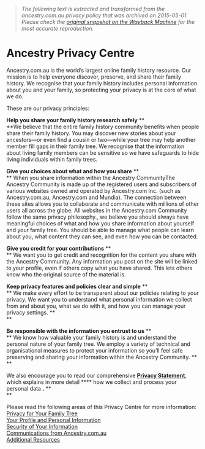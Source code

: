 > *The following text is extracted and transformed from the ancestry.com.au privacy policy that was archived on 2015-05-01. Please check the [original snapshot on the Wayback Machine](https://web.archive.org/web/20150501045706id_/http%3A//www.ancestry.com.au/cs/legal/privacyphilosophy) for the most accurate reproduction.*

# Ancestry Privacy Centre

Ancestry.com.au is the world’s largest online family history resource. Our mission is to help everyone discover, preserve, and share their family history. We recognise that your family history includes personal information about you and your family, so protecting your privacy is at the core of what we do. 

These are our privacy principles: 

**Help you share your family history research safely** **  
**We believe that the entire family history community benefits when people share their family history. You may discover new stories about your ancestors—or even find a cousin or two—while your tree may help another member fill gaps in their family tree. We recognise that the information about living family members can be sensitive so we have safeguards to hide living individuals within family trees.  


**Give you choices about what and how you share** **  
** When you share information within the Ancestry CommunityThe Ancestry Community is made up of the registered users and subscribers of various websites owned and operated by Ancestry.com Inc. (such as Ancestry.com.au, Ancestry.com and Mundia). The connection between these sites allows you to collaborate and communicate with millions of other users all across the globe. All websites in the Ancestry.com Community follow the same privacy philosophy., we believe you should always have meaningful choices of what and how you share information about yourself and your family tree. You should be able to manage what people can learn about you, what content they can see, and even how you can be contacted.   


**Give you credit for your contributions** **  
** We want you to get credit and recognition for the content you share with the Ancestry Community. Any information you post on the site will be linked to your profile, even if others copy what you have shared. This lets others know who the original source of the material is.    


**Keep privacy features and policies clear and simple** **  
** We make every effort to be transparent about our policies relating to your privacy. We want you to understand what personal information we collect from and about you, what we do with it, and how you can manage your privacy settings. **  
**

**Be responsible with the information you entrust to us** **  
** We know how valuable your family history is and understand the personal nature of your family tree. We employ a variety of technical and organisational measures to protect your information so you’ll feel safe preserving and sharing your information within the Ancestry Community. **  
**

We also encourage you to read our comprehensive [**Privacy Statement**](https://web.archive.org/cs/legal/privacystatement), which explains in more detail **** how we collect and process your personal data **.** **  
**

Please read the following areas of this Privacy Centre for more information:  
[Privacy for Your Family Tree](https://web.archive.org/cs/legal/PrivacyForYourFamilyTree)  
[Your Profile and Personal Information](https://web.archive.org/cs/legal/YourProfileAndPersonalInformation)  
[Security of Your Information](https://web.archive.org/cs/legal/SecurityOfYourInformation)  
[Communications from Ancestry.com.au](https://web.archive.org/cs/legal/CommunicationsFromAncestry)  
[Additional Resources](https://web.archive.org/cs/legal/AdditionalResources)  

